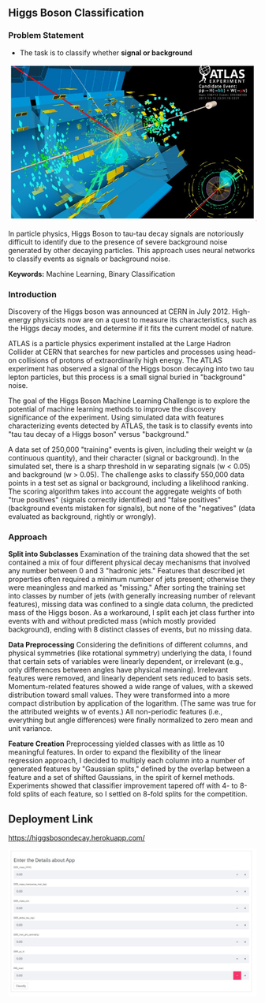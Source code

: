 
## **Higgs Boson Classification**


### **Problem Statement**

- The task is to classify whether **signal or background**

![logo](https://github.com/sureshmecad/Higgs-Boson-Decay-TMLC/blob/main/image/Higgs.JPG)

In particle physics, Higgs Boson to tau-tau decay signals are notoriously difficult to identify due to the presence of severe background noise generated by other decaying particles. This approach uses neural networks to classify events as signals or background noise.

**Keywords:** Machine Learning, Binary Classification

### **Introduction**
Discovery of the Higgs boson was announced at CERN in July 2012. High-energy physicists now are on a quest to measure its characteristics, such as the Higgs decay modes, and determine if it fits the current model of nature.

ATLAS is a particle physics experiment installed at the Large Hadron Collider at CERN that searches for new particles and processes using head-on collisions of protons of extraordinarily high energy. The ATLAS experiment has observed a signal of the Higgs boson decaying into two tau lepton particles, but this process is a small signal buried in "background" noise.

The goal of the Higgs Boson Machine Learning Challenge is to explore the potential of machine learning methods to improve the discovery significance of the experiment. Using simulated data with features characterizing events detected by ATLAS, the task is to classify events into "tau tau decay of a Higgs boson" versus "background."

A data set of 250,000 "training" events is given, including their weight w (a continuous quantity), and their character (signal or background). In the simulated set, there is a sharp threshold in w separating signals (w < 0.05) and background (w > 0.05). The challenge asks to classify 550,000 data points in a test set as signal or background, including a likelihood ranking. The scoring algorithm takes into account the aggregate weights of both "true positives" (signals correctly identified) and "false positives" (background events mistaken for signals), but none of the "negatives" (data evaluated as background, rightly or wrongly).

### **Approach**

**Split into Subclasses**
Examination of the training data showed that the set contained a mix of four different physical decay mechanisms that involved any number between 0 and 3 "hadronic jets." Features that described jet properties often required a minimum number of jets present; otherwise they were meaningless and marked as "missing." After sorting the training set into classes by number of jets (with generally increasing number of relevant features), missing data was confined to a single data column, the predicted mass of the Higgs boson. As a workaround, I split each jet class further into events with and without predicted mass (which mostly provided background), ending with 8 distinct classes of events, but no missing data.

**Data Preprocessing**
Considering the definitions of different columns, and physical symmetries (like rotational symmetry) underlying the data, I found that certain sets of variables were linearly dependent, or irrelevant (e.g., only differences between angles have physical meaning). Irrelevant features were removed, and linearly dependent sets reduced to basis sets. Momentum-related features showed a wide range of values, with a skewed distribution toward small values. They were transformed into a more compact distribution by application of the logarithm. (The same was true for the attributed weights w of events.) All non-periodic features (i.e., everything but angle differences) were finally normalized to zero mean and unit variance.

**Feature Creation**
Preprocessing yielded classes with as little as 10 meaningful features. In order to expand the flexibility of the linear regression approach, I decided to multiply each column into a number of generated features by "Gaussian splits," defined by the overlap between a feature and a set of shifted Gaussians, in the spirit of kernel methods. Experiments showed that classifier improvement tapered off with 4- to 8-fold splits of each feature, so I settled on 8-fold splits for the competition.


## **Deployment Link**
https://higgsbosondecay.herokuapp.com/

![logo](https://github.com/sureshmecad/Higgs-Boson-Decay-TMLC/blob/main/image/Deploy_Higgs.JPG)



